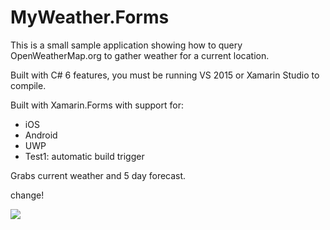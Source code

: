 MyWeather.Forms
===================

This is a small sample application showing how to query OpenWeatherMap.org to gather weather for a current location.

Built with C# 6 features, you must be running VS 2015 or Xamarin Studio to compile. 

Built with Xamarin.Forms with support for:
* iOS
* Android
* UWP
* Test1: automatic build trigger

Grabs current weather and 5 day forecast.

change!

![](Images/promo.png)
